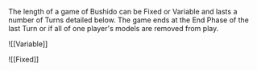 The length of a game of Bushido can be Fixed or Variable and lasts a number of Turns detailed below. The game ends at the End Phase of the last Turn or if all of one player's models are removed from play.

![[Variable]]

![[Fixed]]

